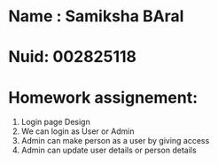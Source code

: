 # Name : Samiksha BAral
# Nuid: 002825118
# Homework assignement: 
1. Login page Design
2. We can login as User or Admin
3. Admin can make person as a user by giving access
4. Admin can update user details or person details